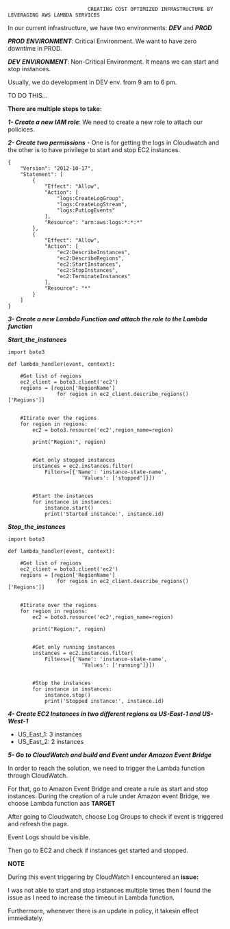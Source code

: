                               CREATING COST OPTIMIZED INFRASTRUCTURE BY LEVERAGING AWS LAMBDA SERVICES

In our current infrastructure, we have two environments: **_DEV_** and **_PROD_**

**_PROD_** **_ENVIRONMENT_**: Critical Environment. We want to have zero downtime in PROD.

**_DEV_** **_ENVIRONMENT_**: Non-Critical Environment. It means we can start and stop instances.
 
Usually, we do development in DEV env. from 9 am to 6 pm.

TO DO THIS... 

**There are multiple steps to take:**

**_1- Create a new IAM role_**:
  We need to create a new role to attach our policices.
  
**_2- Create two permissions_** - One is for getting the logs in Cloudwatch and the other is to have privilege to start and stop EC2 instances.

    {
        "Version": "2012-10-17",
        "Statement": [
            {
                "Effect": "Allow",
                "Action": [
                    "logs:CreateLogGroup",
                    "logs:CreateLogStream",
                    "logs:PutLogEvents"
                ],
                "Resource": "arn:aws:logs:*:*:*"
            },
            {
                "Effect": "Allow",
                "Action": [
                    "ec2:DescribeInstances",
                    "ec2:DescribeRegions",
                    "ec2:StartInstances",
                    "ec2:StopInstances",
                    "ec2:TerminateInstances"
                ],
                "Resource": "*"
            }
        ]
    }

**_3- Create a new Lambda Function and attach the role to the Lambda function_** 

**_Start_the_instances_**

    import boto3 

    def lambda_handler(event, context):

        #Get list of regions
        ec2_client = boto3.client('ec2')
        regions = [region['RegionName']
                    for region in ec2_client.describe_regions()['Regions']]


        #Itirate over the regions
        for region in regions:
            ec2 = boto3.resource('ec2',region_name=region)

            print("Region:", region)


            #Get only stopped instances
            instances = ec2.instances.filter(
                Filters=[{'Name': 'instance-state-name',
                            'Values': ['stopped']}])


            #Start the instances
            for instance in instances:
                instance.start()
                print('Started instance:', instance.id)
                
 **_Stop_the_instances_**
 
    import boto3 

    def lambda_handler(event, context):

        #Get list of regions
        ec2_client = boto3.client('ec2')
        regions = [region['RegionName']
                    for region in ec2_client.describe_regions()['Regions']]


        #Itirate over the regions
        for region in regions:
            ec2 = boto3.resource('ec2',region_name=region)

            print("Region:", region)


            #Get only running instances
            instances = ec2.instances.filter(
                Filters=[{'Name': 'instance-state-name',
                            'Values': ['running']}])


            #Stop the instances
            for instance in instances:
                instance.stop()
                print('Stopped instance:', instance.id)
  
**_4- Create EC2 Instances in two different regions as US-East-1 and US-West-1_**

  - US_East_1: 3 instances
  - US_East_2: 2 instances

**_5- Go to CloudWatch and build and Event under Amazon Event Bridge_**

  In order to reach the solution, we need to trigger the Lambda function through CloudWatch.
  
  For that, go to Amazon Event Bridge and create a rule as start and stop instances. During the creation of a rule under Amazon event Bridge, we choose Lambda function aas **TARGET**
  
  After going to Cloudwatch, choose Log Groups to check if event is triggered and refresh the page.
  
  Event Logs should be visible.
  
  Then go to EC2 and check if instances get started and stopped.
  



**NOTE**

During this event triggering by CloudWatch I encountered an **issue:**

I was not able to start and stop instances multiple times then I found the issue as I need to increase the timeout in Lambda function. 

Furthermore, whenever there is an update in policy, it takesin effect immediately. 



  
  
  
  


